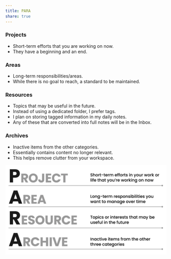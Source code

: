 ```yaml
---
title: PARA
share: true
---
```


### Projects

* Short-term efforts that you are working on now.
* They have a beginning and an end.

### Areas

* Long-term responsibilities/areas.
* While there is no goal to reach, a standard to be maintained.

### Resources

* Topics that may be useful in the future.
* Instead of using a dedicated folder, I prefer tags.
* I plan on storing tagged information in my daily notes.
* Any of these that are converted into full notes will be in the Inbox.

### Archives

* Inactive items from the other categories.
* Essentially contains content no longer relevant.
* This helps remove clutter from your workspace.

![PARA.png](./2.%20Areas/Productivity/PARA.png)
